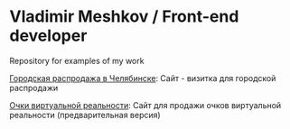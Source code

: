 # Vladimir Meshkov / Front-end developer
Repository for examples of my work



[Городская распродажа в Челябинске](https://vmeshkov.github.io/sale/ "Распродажа"): Сайт - визитка для городской распродажи

[Очки виртуальной реальности](https://vmeshkov.github.io/vrbox/ "Vr очки"): Сайт для продажи очков виртуальной реальности (предварительная версия)














